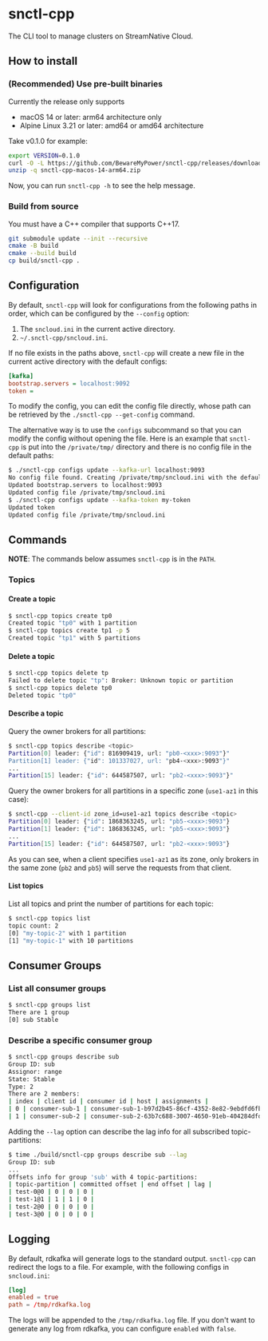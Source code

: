 # snctl-cpp

The CLI tool to manage clusters on StreamNative Cloud.

## How to install

### (Recommended) Use pre-built binaries

Currently the release only supports
- macOS 14 or later: arm64 architecture only
- Alpine Linux 3.21 or later: amd64 or amd64 architecture

Take v0.1.0 for example:

```bash
export VERSION=0.1.0
curl -O -L https://github.com/BewareMyPower/snctl-cpp/releases/download/v$VERSION/snctl-cpp-macos-14-arm64.zip
unzip -q snctl-cpp-macos-14-arm64.zip
```

Now, you can run `snctl-cpp -h` to see the help message.

### Build from source

You must have a C++ compiler that supports C++17.

```bash
git submodule update --init --recursive
cmake -B build
cmake --build build
cp build/snctl-cpp .
```

## Configuration

By default, `snctl-cpp` will look for configurations from the following paths in order, which can be configured by the `--config` option:
1. The `sncloud.ini` in the current active directory.
2. `~/.snctl-cpp/sncloud.ini`.

If no file exists in the paths above, `snctl-cpp` will create a new file in the current active directory with the default configs:

```ini
[kafka]
bootstrap.servers = localhost:9092
token =
```

To modify the config, you can edit the config file directly, whose path can be retrieved by the `./snctl-cpp --get-config` command.

The alternative way is to use the `configs` subcommand so that you can modify the config without opening the file. Here is an example that `snctl-cpp` is put into the `/private/tmp/` directory and there is no config file in the default paths:

```bash
$ ./snctl-cpp configs update --kafka-url localhost:9093
No config file found. Creating /private/tmp/sncloud.ini with the default configs
Updated bootstrap.servers to localhost:9093
Updated config file /private/tmp/sncloud.ini
$ ./snctl-cpp configs update --kafka-token my-token
Updated token
Updated config file /private/tmp/sncloud.ini
```

## Commands

**NOTE**: The commands below assumes `snctl-cpp` is in the `PATH`.

### Topics

#### Create a topic

```bash
$ snctl-cpp topics create tp0
Created topic "tp0" with 1 partition
$ snctl-cpp topics create tp1 -p 5
Created topic "tp1" with 5 partitions
```

#### Delete a topic

```bash
$ snctl-cpp topics delete tp
Failed to delete topic "tp": Broker: Unknown topic or partition
$ snctl-cpp topics delete tp0
Deleted topic "tp0"
```

#### Describe a topic

Query the owner brokers for all partitions:

```bash
$ snctl-cpp topics describe <topic>
Partition[0] leader: {"id": 816909419, url: "pb0-<xxx>:9093"}"
Partition[1] leader: {"id": 101337027, url: "pb4-<xxx>:9093"}"
...
Partition[15] leader: {"id": 644587507, url: "pb2-<xxx>:9093"}"
```

Query the owner brokers for all partitions in a specific zone (`use1-az1` in this case):

```bash
$ snctl-cpp --client-id zone_id=use1-az1 topics describe <topic>
Partition[0] leader: {"id": 1868363245, url: "pb5-<xxx>:9093"}
Partition[1] leader: {"id": 1868363245, url: "pb5-<xxx>:9093"}
...
Partition[15] leader: {"id": 644587507, url: "pb2-<xxx>:9093"}
```

As you can see, when a client specifies `use1-az1` as its zone, only brokers in the same zone (`pb2` and `pb5`) will serve the requests from that client.

#### List topics

List all topics and print the number of partitions for each topic:

```bash
$ snctl-cpp topics list
topic count: 2
[0] "my-topic-2" with 1 partition
[1] "my-topic-1" with 10 partitions
```

## Consumer Groups

### List all consumer groups

```bash
$ snctl-cpp groups list
There are 1 group
[0] sub Stable
```

### Describe a specific consumer group

```bash
$ snctl-cpp groups describe sub
Group ID: sub
Assignor: range
State: Stable
Type: 2
There are 2 members:
| index | client id | consumer id | host | assignments |
| 0 | consumer-sub-1 | consumer-sub-1-b97d2b45-86cf-4352-8e82-9ebdfd6fbff6 | /127.0.0.1:54214 | [test-0, test-1] |
| 1 | consumer-sub-2 | consumer-sub-2-63b7c688-3007-4650-91eb-404284dfd837 | /127.0.0.1:54213 | [test-2, test-3] |
```

Adding the `--lag` option can describe the lag info for all subscribed topic-partitions:

```bash
$ time ./build/snctl-cpp groups describe sub --lag
Group ID: sub
...
Offsets info for group 'sub' with 4 topic-partitions:
| topic-partition | committed offset | end offset | lag |
| test-0@0 | 0 | 0 | 0 |
| test-1@1 | 1 | 1 | 0 |
| test-2@0 | 0 | 0 | 0 |
| test-3@0 | 0 | 0 | 0 |
```

## Logging

By default, rdkafka will generate logs to the standard output. `snctl-cpp` can redirect the logs to a file. For example, with the following configs in `sncloud.ini`:

```toml
[log]
enabled = true
path = /tmp/rdkafka.log
```

The logs will be appended to the `/tmp/rdkafka.log` file. If you don't want to generate any log from rdkafka, you can configure `enabled` with `false`.
